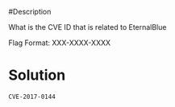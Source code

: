 #Description

What is the CVE ID that is related to EternalBlue

Flag Format: XXX-XXXX-XXXX

# Solution

`CVE-2017-0144`
